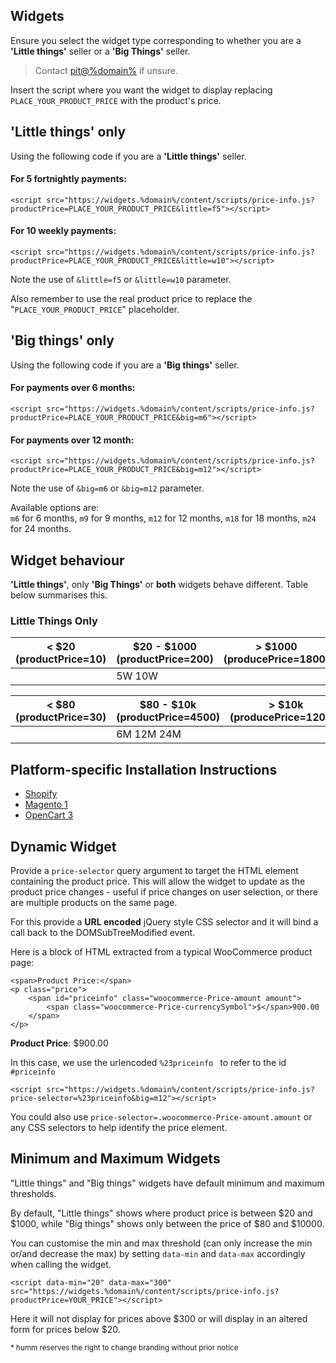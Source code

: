 ## Widgets

Ensure you select the widget type corresponding to whether you are a **'Little things'** seller or a **'Big Things'** seller.

> Contact <a href="mailto:pit@%domain%">pit@%domain%</a> if unsure.

Insert the script where you want the widget to display replacing <code>PLACE_YOUR_PRODUCT_PRICE</code> with the product's price.

## 'Little things' only

Using the following code if you are a **'Little things'** seller.

#### For 5 fortnightly payments:
```
<script src="https://widgets.%domain%/content/scripts/price-info.js?productPrice=PLACE_YOUR_PRODUCT_PRICE&little=f5"></script>
```
<script src="https://widgets.%domain%/content/scripts/price-info.js?productPrice=100&little=F5"></script>

#### For 10 weekly payments:
```
<script src="https://widgets.%domain%/content/scripts/price-info.js?productPrice=PLACE_YOUR_PRODUCT_PRICE&little=w10"></script>
```
<script src="https://widgets.%domain%/content/scripts/price-info.js?productPrice=100&little=W10"></script>

Note the use of <code>&little=f5</code> or <code>&little=w10</code> parameter.

Also remember to use the real product price to replace the "<code>PLACE_YOUR_PRODUCT_PRICE</code>" placeholder.

## 'Big things' only

Using the following code if you are a **'Big things'** seller.
#### For payments over 6 months:
```
<script src="https://widgets.%domain%/content/scripts/price-info.js?productPrice=PLACE_YOUR_PRODUCT_PRICE&big=m6"></script>
```
<script src="https://widgets.%domain%/content/scripts/price-info.js?productPrice=1200&big=m6"></script>

#### For payments over 12 month:
```
<script src="https://widgets.%domain%/content/scripts/price-info.js?productPrice=PLACE_YOUR_PRODUCT_PRICE&big=m12"></script>
```
<script src="https://widgets.%domain%/content/scripts/price-info.js?productPrice=1200&big=m12"></script>

Note the use of <code>&big=m6</code> or <code>&big=m12</code> parameter.

Available options are:  
<code>m6</code> for 6 months, <code>m9</code> for 9 months, <code>m12</code> for 12 months, <code>m18</code> for 18 months, <code>m24</code> for 24 months.


## Widget behaviour

 **'Little things'**, only **'Big Things'** or **both** widgets behave different. Table below summarises this.
### Little Things Only
| < $20 <br> (productPrice=10) | $20 - $1000 <br> (productPrice=200) | > $1000 <br> (producePrice=1800) |
| -- | -- | -- |
| <script src="https://widgets.%domain%/content/scripts/price-info.js?productPrice=10&LittleOnly"></script> | 5W <script src="https://widgets.%domain%/content/scripts/price-info.js?productPrice=200&LittleOnly"></script> 10W <script src="https://widgets.%domain%/content/scripts/price-info.js?productPrice=200&LittleOnly"></script> | <script src="https://widgets.%domain%/content/scripts/price-info.js?productPrice=1800&LittleOnly"></script> |

| < $80 <br> (productPrice=30) | $80 - $10k <br> (productPrice=4500) | > $10k <br> (producePrice=12000) |
| -- | -- | -- |
| <script src="https://widgets.%domain%/content/scripts/price-info.js?productPrice=30&big=M6"></script> | 6M <script src="https://widgets.%domain%/content/scripts/price-info.js?productPrice=4500&big=M6"></script> 12M <script src="https://widgets.%domain%/content/scripts/price-info.js?productPrice=4500&big=M12"></script> 24M <script src="https://widgets.%domain%/content/scripts/price-info.js?productPrice=4500&big=M24"></script> | <script src="https://widgets.%domain%/content/scripts/price-info.js?productPrice=4000&BigOnly"></script> |

## Platform-specific Installation Instructions
* [Shopify](/widgets/price-info/shopify_nz)
* [Magento 1](/widgets/price-info/magento_1_nz)
* [OpenCart 3](/widgets/price-info/opencart_3_nz)


## Dynamic Widget

Provide a ```price-selector``` query argument to target the HTML element containing the product price. This will allow the widget to update as the product price changes - useful if price changes on user selection, or there are multiple products on the same page.

For this provide a **URL encoded** jQuery style CSS selector and it will bind a call back to the DOMSubTreeModified event.  

Here is a block of HTML extracted from a typical WooCommerce product page:

```
<span>Product Price:</span>
<p class="price">
    <span id="priceinfo" class="woocommerce-Price-amount amount">
        <span class="woocommerce-Price-currencySymbol">$</span>900.00
    </span>
</p>
```

<p class="price">
    <span><strong>Product Price</strong>:</span>
    <span id="priceinfo" class="woocommerce-Price-amount amount">
        <span class="woocommerce-Price-currencySymbol">$</span>900.00
    </span>
</p>

In this case, we use the urlencoded ```%23priceinfo ``` to refer to the id ```#priceinfo```

<script src="https://widgets.%domain%/content/scripts/price-info.js?price-selector=%23priceinfo&big=m12"></script>
```
<script src="https://widgets.%domain%/content/scripts/price-info.js?price-selector=%23priceinfo&big=m12"></script>
```

You could also use ```price-selector=.woocommerce-Price-amount.amount``` or any CSS selectors to help identify the price element.

## Minimum and Maximum Widgets

"Little things" and "Big things" widgets have default minimum and maximum thresholds.

By default, "Little things" shows where product price is between $20 and $1000, while "Big things" shows only between the price of $80 and $10000.

You can customise the min and max threshold (can only increase the min or/and decrease the max) by setting ```data-min``` and ```data-max``` accordingly when calling the widget.

```
<script data-min="20" data-max="300" src="https://widgets.%domain%/content/scripts/price-info.js?productPrice=YOUR_PRICE"></script>
```
Here it will not display for prices above $300 or will display in an altered form for prices below $20.

<small>* humm reserves the right to change branding without prior notice</small>
